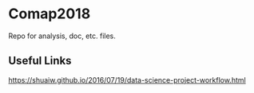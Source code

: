 # Comap2018
Repo for analysis, doc, etc. files.

## Useful Links
https://shuaiw.github.io/2016/07/19/data-science-project-workflow.html
